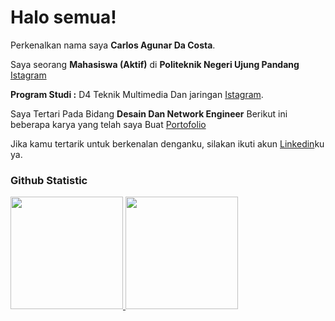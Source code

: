 # Halo semua! 

Perkenalkan nama saya **Carlos Agunar Da Costa**.<br>

Saya seorang **Mahasiswa (Aktif)** di **Politeknik Negeri Ujung Pandang** [Istagram](https://www.instagram.com/poltek_upg?igsh=MWJvamt6ZzF0NnJyZQ)<br>

**Program Studi :** D4 Teknik Multimedia Dan jaringan [Istagram](https://www.instagram.com/tmjpnup.ofc?igsh=dXVueXJkdXpza3Bq).<br>

Saya Tertari Pada Bidang **Desain Dan Network Engineer** Berikut ini beberapa karya yang telah saya Buat [Portofolio](https://www.linkedin.com/posts/carlos-da-costa-01463b32a_portofoliocarlos-agunar-da-costa)<br>

Jika kamu tertarik untuk berkenalan denganku, silakan ikuti akun [Linkedin](https://www.linkedin.com/posts/carlos-da-costa)ku ya.

### Github Statistic
<p align="left">
<a href="https://github.com/penuliscode">
  <img height="180em" src="https://github-readme-stats-eight-theta.vercel.app/api?username=penuliscode&show_icons=true&theme=algolia&include_all_commits=true&count_private=true"/>
  <img height="180em" src="https://github-readme-stats-eight-theta.vercel.app/api/top-langs/?username=penuliscode&layout=compact&layout=compact&theme=algolia"/>
</a>
</p>
